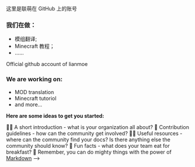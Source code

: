 这里是联萌在 GitHub 上的账号

### 我们在做：
- 模组翻译;
- Minecraft 教程；
- ……


Official github account of lianmoe 

### We are working on:
- MOD translation
- Minecraft tutoriol
- and more...


**Here are some ideas to get you started:**

🙋‍♀️ A short introduction - what is your organization all about?
🌈 Contribution guidelines - how can the community get involved?
👩‍💻 Useful resources - where can the community find your docs? Is there anything else the community should know?
🍿 Fun facts - what does your team eat for breakfast?
🧙 Remember, you can do mighty things with the power of [Markdown](https://docs.github.com/github/writing-on-github/getting-started-with-writing-and-formatting-on-github/basic-writing-and-formatting-syntax)
-->
